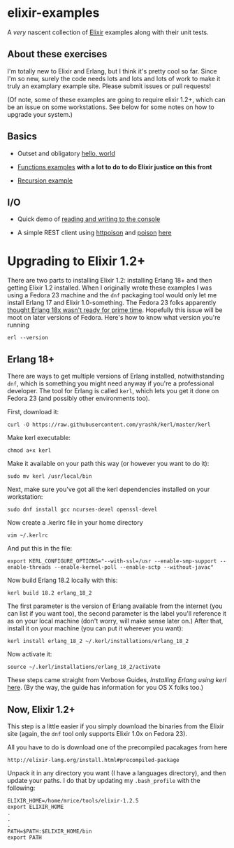 # elixir-examples

A *very* nascent collection of [Elixir](http://elixir-lang.org) examples along with their unit tests.

About these exercises
---
I'm totally new to Elixir and Erlang, but I think it's pretty cool so far. Since I'm so new, surely the code needs lots and lots and lots of work to make it truly an examplary example site. Please submit issues or pull requests!

(Of note, some of these examples are going to require elixir 1.2+, which can be an issue on some workstations. See below for some notes on how to upgrade your system.)

Basics
---
* Outset and obligatory [hello, world](https://github.com/mrice/elixir-examples/tree/master/basics/1-hello-world)

* [Functions examples](https://github.com/mrice/elixir-examples/tree/master/basics/2-functions) **with a lot to do to do Elixir justice on this front**

* [Recursion example](https://github.com/mrice/elixir-examples/tree/master/basics/3-recursion)

I/O
---

* Quick demo of [reading and writing to the console](https://github.com/mrice/elixir-examples/tree/master/io/1-read-write-console)

* A simple REST client using [httpoison](https://github.com/edgurgel/httpoison) and [poison](https://github.com/devinus/poison) [here](https://github.com/mrice/elixir-examples/tree/master/io/2-rest-client)


Upgrading to Elixir 1.2+
===

There are two parts to installing Elixir 1.2: installing Erlang 18+ and then getting Elixir 1.2 installed. When I originally wrote these examples I was using a Fedora 23 machine and the ```dnf``` packaging tool would only let me install Erlang 17 and Elixir 1.0-something. The Fedora 23 folks apparently [thought Erlang 18x wasn't ready for prime time](https://lists.fedoraproject.org/pipermail/devel/2015-September/215140.html). Hopefully this issue will be moot on later versions of Fedora. Here's how to know what version you're running

```
erl --version
```

Erlang 18+
---
There are ways to get multiple versions of Erlang installed, notwithstanding ```dnf```, which is something you might need anyway if you're a professional developer. The tool for Erlang is called ```kerl```, which lets you get it done on Fedora 23 (and possibly other environments too).

First, download it:

```
curl -O https://raw.githubusercontent.com/yrashk/kerl/master/kerl
```

Make kerl executable:

```
chmod a+x kerl
```

Make it available on your path this way (or however you want to do it):

```
sudo mv kerl /usr/local/bin
```

Next, make sure you've got all the kerl dependencies installed on your workstation:

```
sudo dnf install gcc ncurses-devel openssl-devel
```

Now create a .kerlrc file in your home directory

```
vim ~/.kerlrc
```

And put this in the file:

```
export KERL_CONFIGURE_OPTIONS="--with-ssl=/usr --enable-smp-support --enable-threads --enable-kernel-poll --enable-sctp --without-javac"
```

Now build Erlang 18.2 locally with this:

```
kerl build 18.2 erlang_18_2
```

The first parameter is the version of Erlang available from the internet (you can list if you want too), the second parameter is the label you'll reference it as on your local machine (don't worry, will make sense later on.) After that, install it on your machine (you can put it wherever you want):

```
kerl install erlang_18_2 ~/.kerl/installations/erlang_18_2
```

Now activate it:

```
source ~/.kerl/installations/erlang_18_2/activate
```

These steps came straight from Verbose Guides, *Installing Erlang using kerl* [here](http://verboseguides.com/2016/01/26/installing-erlang-using-kerl/). (By the way, the guide has information for you OS X folks too.)


Now, Elixir 1.2+
---
This step is a little easier if you simply download the binaries from the Elixir site (again, the ```dnf``` tool only supports Elixir 1.0x on Fedora 23).

All you have to do is download one of the precompiled pacakages from here

```
http://elixir-lang.org/install.html#precompiled-package
```

Unpack it in any directory you want (I have a languages directory), and then update your paths. I do that by updating my ```.bash_profile``` with the following:

```
ELIXIR_HOME=/home/mrice/tools/elixir-1.2.5
export ELIXIR_HOME
.
.
.
PATH=$PATH:$ELIXIR_HOME/bin
export PATH
```
